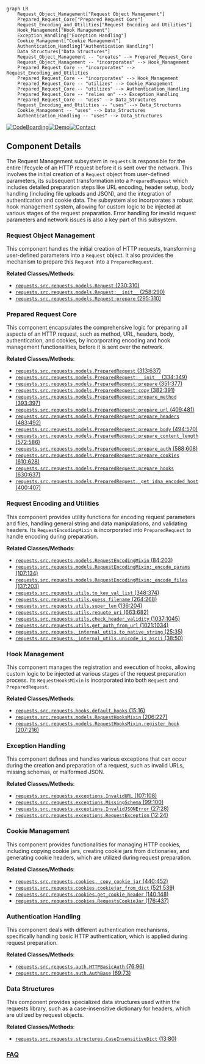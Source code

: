 ```mermaid
graph LR
    Request_Object_Management["Request Object Management"]
    Prepared_Request_Core["Prepared Request Core"]
    Request_Encoding_and_Utilities["Request Encoding and Utilities"]
    Hook_Management["Hook Management"]
    Exception_Handling["Exception Handling"]
    Cookie_Management["Cookie Management"]
    Authentication_Handling["Authentication Handling"]
    Data_Structures["Data Structures"]
    Request_Object_Management -- "creates" --> Prepared_Request_Core
    Request_Object_Management -- "incorporates" --> Hook_Management
    Prepared_Request_Core -- "incorporates" --> Request_Encoding_and_Utilities
    Prepared_Request_Core -- "incorporates" --> Hook_Management
    Prepared_Request_Core -- "utilizes" --> Cookie_Management
    Prepared_Request_Core -- "utilizes" --> Authentication_Handling
    Prepared_Request_Core -- "relies on" --> Exception_Handling
    Prepared_Request_Core -- "uses" --> Data_Structures
    Request_Encoding_and_Utilities -- "uses" --> Data_Structures
    Cookie_Management -- "uses" --> Data_Structures
    Authentication_Handling -- "uses" --> Data_Structures
```
[![CodeBoarding](https://img.shields.io/badge/Generated%20by-CodeBoarding-9cf?style=flat-square)](https://github.com/CodeBoarding/GeneratedOnBoardings)[![Demo](https://img.shields.io/badge/Try%20our-Demo-blue?style=flat-square)](https://www.codeboarding.org/demo)[![Contact](https://img.shields.io/badge/Contact%20us%20-%20contact@codeboarding.org-lightgrey?style=flat-square)](mailto:contact@codeboarding.org)

## Component Details

The Request Management subsystem in `requests` is responsible for the entire lifecycle of an HTTP request before it is sent over the network. This involves the initial creation of a `Request` object from user-defined parameters, its subsequent transformation into a `PreparedRequest` which includes detailed preparation steps like URL encoding, header setup, body handling (including file uploads and JSON), and the integration of authentication and cookie data. The subsystem also incorporates a robust hook management system, allowing for custom logic to be injected at various stages of the request preparation. Error handling for invalid request parameters and network issues is also a key part of this subsystem.

### Request Object Management
This component handles the initial creation of HTTP requests, transforming user-defined parameters into a `Request` object. It also provides the mechanism to prepare this `Request` into a `PreparedRequest`.


**Related Classes/Methods**:

- <a href="https://github.com/psf/requests/blob/master/src/requests/models.py#L230-L310" target="_blank" rel="noopener noreferrer">`requests.src.requests.models.Request` (230:310)</a>
- <a href="https://github.com/psf/requests/blob/master/src/requests/models.py#L258-L290" target="_blank" rel="noopener noreferrer">`requests.src.requests.models.Request:__init__` (258:290)</a>
- <a href="https://github.com/psf/requests/blob/master/src/requests/models.py#L295-L310" target="_blank" rel="noopener noreferrer">`requests.src.requests.models.Request:prepare` (295:310)</a>


### Prepared Request Core
This component encapsulates the comprehensive logic for preparing all aspects of an HTTP request, such as method, URL, headers, body, authentication, and cookies, by incorporating encoding and hook management functionalities, before it is sent over the network.


**Related Classes/Methods**:

- <a href="https://github.com/psf/requests/blob/master/src/requests/models.py#L313-L637" target="_blank" rel="noopener noreferrer">`requests.src.requests.models.PreparedRequest` (313:637)</a>
- <a href="https://github.com/psf/requests/blob/master/src/requests/models.py#L334-L349" target="_blank" rel="noopener noreferrer">`requests.src.requests.models.PreparedRequest:__init__` (334:349)</a>
- <a href="https://github.com/psf/requests/blob/master/src/requests/models.py#L351-L377" target="_blank" rel="noopener noreferrer">`requests.src.requests.models.PreparedRequest:prepare` (351:377)</a>
- <a href="https://github.com/psf/requests/blob/master/src/requests/models.py#L382-L391" target="_blank" rel="noopener noreferrer">`requests.src.requests.models.PreparedRequest:copy` (382:391)</a>
- <a href="https://github.com/psf/requests/blob/master/src/requests/models.py#L393-L397" target="_blank" rel="noopener noreferrer">`requests.src.requests.models.PreparedRequest:prepare_method` (393:397)</a>
- <a href="https://github.com/psf/requests/blob/master/src/requests/models.py#L409-L481" target="_blank" rel="noopener noreferrer">`requests.src.requests.models.PreparedRequest:prepare_url` (409:481)</a>
- <a href="https://github.com/psf/requests/blob/master/src/requests/models.py#L483-L492" target="_blank" rel="noopener noreferrer">`requests.src.requests.models.PreparedRequest:prepare_headers` (483:492)</a>
- <a href="https://github.com/psf/requests/blob/master/src/requests/models.py#L494-L570" target="_blank" rel="noopener noreferrer">`requests.src.requests.models.PreparedRequest:prepare_body` (494:570)</a>
- <a href="https://github.com/psf/requests/blob/master/src/requests/models.py#L572-L586" target="_blank" rel="noopener noreferrer">`requests.src.requests.models.PreparedRequest:prepare_content_length` (572:586)</a>
- <a href="https://github.com/psf/requests/blob/master/src/requests/models.py#L588-L608" target="_blank" rel="noopener noreferrer">`requests.src.requests.models.PreparedRequest:prepare_auth` (588:608)</a>
- <a href="https://github.com/psf/requests/blob/master/src/requests/models.py#L610-L628" target="_blank" rel="noopener noreferrer">`requests.src.requests.models.PreparedRequest:prepare_cookies` (610:628)</a>
- <a href="https://github.com/psf/requests/blob/master/src/requests/models.py#L630-L637" target="_blank" rel="noopener noreferrer">`requests.src.requests.models.PreparedRequest:prepare_hooks` (630:637)</a>
- <a href="https://github.com/psf/requests/blob/master/src/requests/models.py#L400-L407" target="_blank" rel="noopener noreferrer">`requests.src.requests.models.PreparedRequest._get_idna_encoded_host` (400:407)</a>


### Request Encoding and Utilities
This component provides utility functions for encoding request parameters and files, handling general string and data manipulations, and validating headers. Its `RequestEncodingMixin` is incorporated into `PreparedRequest` to handle encoding during preparation.


**Related Classes/Methods**:

- <a href="https://github.com/psf/requests/blob/master/src/requests/models.py#L84-L203" target="_blank" rel="noopener noreferrer">`requests.src.requests.models.RequestEncodingMixin` (84:203)</a>
- <a href="https://github.com/psf/requests/blob/master/src/requests/models.py#L107-L134" target="_blank" rel="noopener noreferrer">`requests.src.requests.models.RequestEncodingMixin:_encode_params` (107:134)</a>
- <a href="https://github.com/psf/requests/blob/master/src/requests/models.py#L137-L203" target="_blank" rel="noopener noreferrer">`requests.src.requests.models.RequestEncodingMixin:_encode_files` (137:203)</a>
- <a href="https://github.com/psf/requests/blob/master/src/requests/utils.py#L348-L374" target="_blank" rel="noopener noreferrer">`requests.src.requests.utils.to_key_val_list` (348:374)</a>
- <a href="https://github.com/psf/requests/blob/master/src/requests/utils.py#L264-L268" target="_blank" rel="noopener noreferrer">`requests.src.requests.utils.guess_filename` (264:268)</a>
- <a href="https://github.com/psf/requests/blob/master/src/requests/utils.py#L136-L204" target="_blank" rel="noopener noreferrer">`requests.src.requests.utils.super_len` (136:204)</a>
- <a href="https://github.com/psf/requests/blob/master/src/requests/utils.py#L663-L682" target="_blank" rel="noopener noreferrer">`requests.src.requests.utils.requote_uri` (663:682)</a>
- <a href="https://github.com/psf/requests/blob/master/src/requests/utils.py#L1037-L1045" target="_blank" rel="noopener noreferrer">`requests.src.requests.utils.check_header_validity` (1037:1045)</a>
- <a href="https://github.com/psf/requests/blob/master/src/requests/utils.py#L1021-L1034" target="_blank" rel="noopener noreferrer">`requests.src.requests.utils.get_auth_from_url` (1021:1034)</a>
- <a href="https://github.com/psf/requests/blob/master/src/requests/_internal_utils.py#L25-L35" target="_blank" rel="noopener noreferrer">`requests.src.requests._internal_utils.to_native_string` (25:35)</a>
- <a href="https://github.com/psf/requests/blob/master/src/requests/_internal_utils.py#L38-L50" target="_blank" rel="noopener noreferrer">`requests.src.requests._internal_utils.unicode_is_ascii` (38:50)</a>


### Hook Management
This component manages the registration and execution of hooks, allowing custom logic to be injected at various stages of the request preparation process. Its `RequestHooksMixin` is incorporated into both `Request` and `PreparedRequest`.


**Related Classes/Methods**:

- <a href="https://github.com/psf/requests/blob/master/src/requests/hooks.py#L15-L16" target="_blank" rel="noopener noreferrer">`requests.src.requests.hooks.default_hooks` (15:16)</a>
- <a href="https://github.com/psf/requests/blob/master/src/requests/models.py#L206-L227" target="_blank" rel="noopener noreferrer">`requests.src.requests.models.RequestHooksMixin` (206:227)</a>
- <a href="https://github.com/psf/requests/blob/master/src/requests/models.py#L207-L216" target="_blank" rel="noopener noreferrer">`requests.src.requests.models.RequestHooksMixin.register_hook` (207:216)</a>


### Exception Handling
This component defines and handles various exceptions that can occur during the creation and preparation of a request, such as invalid URLs, missing schemas, or malformed JSON.


**Related Classes/Methods**:

- <a href="https://github.com/psf/requests/blob/master/src/requests/exceptions.py#L107-L108" target="_blank" rel="noopener noreferrer">`requests.src.requests.exceptions.InvalidURL` (107:108)</a>
- <a href="https://github.com/psf/requests/blob/master/src/requests/exceptions.py#L99-L100" target="_blank" rel="noopener noreferrer">`requests.src.requests.exceptions.MissingSchema` (99:100)</a>
- <a href="https://github.com/psf/requests/blob/master/src/requests/exceptions.py#L27-L28" target="_blank" rel="noopener noreferrer">`requests.src.requests.exceptions.InvalidJSONError` (27:28)</a>
- <a href="https://github.com/psf/requests/blob/master/src/requests/exceptions.py#L12-L24" target="_blank" rel="noopener noreferrer">`requests.src.requests.exceptions.RequestException` (12:24)</a>


### Cookie Management
This component provides functionalities for managing HTTP cookies, including copying cookie jars, creating cookie jars from dictionaries, and generating cookie headers, which are utilized during request preparation.


**Related Classes/Methods**:

- <a href="https://github.com/psf/requests/blob/master/src/requests/cookies.py#L440-L452" target="_blank" rel="noopener noreferrer">`requests.src.requests.cookies._copy_cookie_jar` (440:452)</a>
- <a href="https://github.com/psf/requests/blob/master/src/requests/cookies.py#L521-L539" target="_blank" rel="noopener noreferrer">`requests.src.requests.cookies.cookiejar_from_dict` (521:539)</a>
- <a href="https://github.com/psf/requests/blob/master/src/requests/cookies.py#L140-L148" target="_blank" rel="noopener noreferrer">`requests.src.requests.cookies.get_cookie_header` (140:148)</a>
- <a href="https://github.com/psf/requests/blob/master/src/requests/cookies.py#L176-L437" target="_blank" rel="noopener noreferrer">`requests.src.requests.cookies.RequestsCookieJar` (176:437)</a>


### Authentication Handling
This component deals with different authentication mechanisms, specifically handling basic HTTP authentication, which is applied during request preparation.


**Related Classes/Methods**:

- <a href="https://github.com/psf/requests/blob/master/src/requests/auth.py#L76-L96" target="_blank" rel="noopener noreferrer">`requests.src.requests.auth.HTTPBasicAuth` (76:96)</a>
- <a href="https://github.com/psf/requests/blob/master/src/requests/auth.py#L69-L73" target="_blank" rel="noopener noreferrer">`requests.src.requests.auth.AuthBase` (69:73)</a>


### Data Structures
This component provides specialized data structures used within the requests library, such as a case-insensitive dictionary for headers, which are utilized by request objects.


**Related Classes/Methods**:

- <a href="https://github.com/psf/requests/blob/master/src/requests/structures.py#L13-L80" target="_blank" rel="noopener noreferrer">`requests.src.requests.structures.CaseInsensitiveDict` (13:80)</a>




### [FAQ](https://github.com/CodeBoarding/GeneratedOnBoardings/tree/main?tab=readme-ov-file#faq)